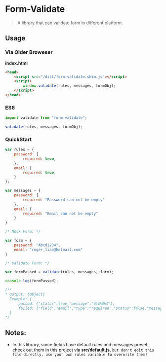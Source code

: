 # Form-Validate

> A library that can validate form in different platform.

<!-- ## Install

```sh
npm install --save-dev babel-preset-latest
``` -->

## Usage

### Via Older Broweser

**index.html**

```html
<head>
    <script src="/dist/form-validate.shim.js"></script>
    <script>
        window.validate(rules, messages, formObj);
    </script>
</head>
```

### ES6

```javascript
import validate from "form-validate";

validate(rules, messages, formObj);
```

### QuickStart

```javascript
var rules = {
    password: {
        required: true,
    },
    email: {
        required: true,
    }
};

var messages = {
    password: {
        required: "Password can not be empty"
    },
    email: {
        required: "Email can not be empty"
    }
}

/* Mock Form: */

var form = {
    password: "Abcd1234",
    email: "roger_liao@hotmail.com"
}

/* Validate Form: */

var formPassed = validate(rules, messages, form);

console.log(formPassed);

/**
* Output: {Object}
  Example: {
      passed: {"status":true,"message":"验证通过"},
      failed: {"field":"email","type":"required","status":false,"message":"Email不能为空"}
  }
*/

```

## Notes:

* In this library, some fields have default rules and messages preset,
check out them in this project via **src/default.js**, `but don't edit this file directly, use your own rules variable to overwrite them!`

